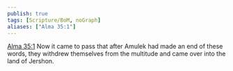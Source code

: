 ```yaml
---
publish: true
tags: [Scripture/BoM, noGraph]
aliases: ["Alma 35:1"]
---
```

[Alma 35:1](https://churchofjesuschrist.org/study/scriptures/bofm/alma/35?lang=eng&id=p1#p1) Now it came to pass that after Amulek had made an end of these words, they withdrew themselves from the multitude and came over into the land of Jershon.
